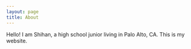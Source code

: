 ```yaml
---
layout: page
title: About
---
```

Hello! I am Shihan, a high school junior living in Palo Alto, CA. This is my website.
